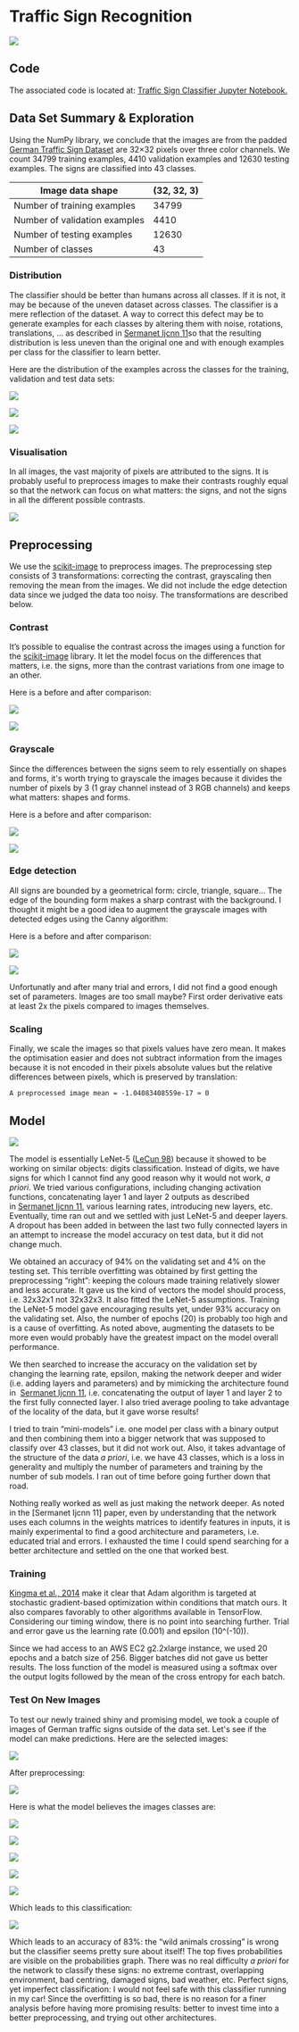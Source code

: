 **Traffic Sign Recognition**
============================

![](./img/traffic-signs-classifier.png)

Code
----

The associated code is located at: [Traffic Sign Classifier Jupyter
Notebook.](https://github.com/phfrohring/CarND-Traffic-Sign-Classifier-Project/blob/master/Traffic_Sign_Classifier.ipynb)

Data Set Summary & Exploration
------------------------------

Using the NumPy library, we conclude that the images are from the padded [German
Traffic Sign Dataset](http://benchmark.ini.rub.de/?section=gtsrb&subsection=new)
are 32×32 pixels over three color channels. We count 34799 training examples,
4410 validation examples and 12630 testing examples. The signs are classified
into 43 classes.

| Image data shape              | (32, 32, 3) |
|-------------------------------|-------------|
| Number of training examples   | 34799       |
| Number of validation examples | 4410        |
| Number of testing examples    | 12630       |
| Number of classes             | 43          |

### Distribution

The classifier should be better than humans across all classes. If it is not, it
may be because of the uneven dataset across classes. The classifier is a mere
reflection of the dataset. A way to correct this defect may be to generate
examples for each classes by altering them with noise, rotations, translations,
... as described in [Sermanet Ijcnn
11](http://yann.lecun.com/exdb/publis/pdf/sermanet-ijcnn-11.pdf)so that the
resulting distribution is less uneven than the original one and with enough
examples per class for the classifier to learn better.

Here are the distribution of the examples across the classes for the training,
validation and test data sets:

![](./img/train-dist.png)

![](./img/valid-dist.png)

![](./img/test-dist.png)

### Visualisation

In all images, the vast majority of pixels are attributed to the signs. It is
probably useful to preprocess images to make their contrasts roughly equal so
that the network can focus on what matters: the signs, and not the signs in all
the different possible contrasts.

![](./img/images-examples.png)

Preprocessing
-------------

We use the [scikit-image](http://scikit-image.or) to preprocess images. The
preprocessing step consists of 3 transformations: correcting the contrast,
grayscaling then removing the mean from the images. We did not include the edge
detection data since we judged the data too noisy. The transformations are
described below.

### Contrast

It’s possible to equalise the contrast across the images using a function for
the [scikit-image](http://scikit-image.or) library. It let the model focus on
the differences that matters, i.e. the signs, more than the contrast variations
from one image to an other.

Here is a before and after comparison:

![](./img/contrast-0.png)

![](./img/contrast-1.png)

### Grayscale

Since the differences between the signs seem to rely essentially on shapes and
forms, it's worth trying to grayscale the images because it divides the number
of pixels by 3 (1 gray channel instead of 3 RGB channels) and keeps what
matters: shapes and forms.

Here is a before and after comparison:

![](./img/grayscale-0.png)

![](./img/grayscale-1.png)

### Edge detection

All signs are bounded by a geometrical form: circle, triangle, square... The
edge of the bounding form makes a sharp contrast with the background. I thought
it might be a good idea to augment the grayscale images with detected edges
using the Canny algorithm:

Here is a before and after comparison:

![](./img/canny-0.png)

![](./img/canny-1.png)

Unfortunatly and after many trial and errors, I did not find a good enough set
of parameters. Images are too small maybe? First order derivative eats at least
2x the pixels compared to images themselves.

### Scaling

Finally, we scale the images so that pixels values have zero mean. It makes the
optimisation easier and does not subtract information from the images because it
is not encoded in their pixels absolute values but the relative differences
between pixels, which is preserved by translation:

~~~~~~~~~~~~~~~~~~~~~~~~~~~~~~~~~~~~~~~~~~~~~~~~~~~~~~~~~~~~~~~~~~~~~~~~~~~~~~~~
A preprocessed image mean = -1.04083408559e-17 ≈ 0
~~~~~~~~~~~~~~~~~~~~~~~~~~~~~~~~~~~~~~~~~~~~~~~~~~~~~~~~~~~~~~~~~~~~~~~~~~~~~~~~

Model
-----

![](./img/schema.png)

The model is essentially LeNet-5 ([LeCun
98](http://yann.lecun.com/exdb/publis/pdf/lecun-01a.pdf)) because it showed to
be working on similar objects: digits classification. Instead of digits, we have
signs for which I cannot find any good reason why it would not work, *a priori*.
We tried various configurations, including changing activation functions,
concatenating layer 1 and layer 2 outputs as described in [Sermanet Ijcnn
11](http://yann.lecun.com/exdb/publis/pdf/sermanet-ijcnn-11.pdf), various
learning rates, introducing new layers, etc. Eventually, time ran out and we
settled with just LeNet-5 and deeper layers. A dropout has been added in between
the last two fully connected layers in an attempt to increase the model accuracy
on test data, but it did not change much.

We obtained an accuracy of 94% on the validating set and 4% on the testing set.
This terrible overfitting was obtained by first getting the preprocessing
“right”: keeping the colours made training relatively slower and less accurate.
It gave us the kind of vectors the model should process, i.e. 32x32x1 not
32x32x3. It also fitted the LeNet-5 assumptions. Training the LeNet-5 model gave
encouraging results yet, under 93% accuracy on the validating set. Also, the
number of epochs (20) is probably too high and is a cause of overfitting. As
noted above, augmenting the datasets to be more even would probably have the
greatest impact on the model overall performance.

We then searched to increase the accuracy on the validation set by changing the
learning rate, epsilon, making the network deeper and wider (i.e. adding layers
and parameters) and by mimicking the architecture found in  [Sermanet Ijcnn
11](http://yann.lecun.com/exdb/publis/pdf/sermanet-ijcnn-11.pdf), i.e.
concatenating the output of layer 1 and layer 2 to the first fully connected
layer. I also tried average pooling to take advantage of the locality of the
data, but it gave worse results!

I tried to train “mini-models” i.e. one model per class with a binary output and
then combining them into a bigger network that was supposed to classify over 43
classes, but it did not work out. Also, it takes advantage of the structure of
the data *a priori*, i.e. we have 43 classes, which is a loss in generality and
multiply the number of parameters and training by the number of sub models. I
ran out of time before going further down that road.

Nothing really worked as well as just making the network deeper. As noted in the
[Sermanet Ijcnn 11] paper, even by understanding that the network uses each
columns in the weights matrices to identify features in inputs, it is mainly
experimental to find a good architecture and parameters, i.e. educated trial and
errors. I exhausted the time I could spend searching for a better architecture
and settled on the one that worked best.

### Training

[Kingma et al., 2014](https://arxiv.org/abs/1412.6980) make it clear that Adam
algorithm is targeted at stochastic gradient-based optimization within
conditions that match ours. It also compares favorably to other algorithms
available in TensorFlow. Considering our timing window, there is no point into
searching further. Trial and error gave us the learning rate (0.001) and epsilon
(10\^(-10)).

Since we had access to an AWS EC2 g2.2xlarge instance, we used 20 epochs and a
batch size of 256. Bigger batches did not gave us better results. The loss
function of the model is measured using a softmax over the output logits
followed by the mean of the cross entropy for each batch.

### Test On New Images

To test our newly trained shiny and promising model, we took a couple of images
of German traffic signs outside of the data set. Let's see if the model can make
predictions. Here are the selected images:

![](./img/new-images.png)

After preprocessing:

![](./img/new-images-1.png)

Here is what the model believes the images classes are:

![](./img/new-images-belief-1.png)

![](./img/new-images-belief-2.png)

![](./img/new-images-belief-4.png)

![](./img/new-images-belief-5.png)

![](./img/new-images-belief-6.png)

Which leads to this classification:

![](./img/new-images-belief-classification.png)

Which leads to an accuracy of 83%: the “wild animals crossing” is wrong but the
classifier seems pretty sure about itself! The top fives probabilities are
visible on the probabilities graph. There was no real difficulty *a priori* for
the network to classify these signs: no extreme contrast, overlapping
environment, bad centring, damaged signs, bad weather, etc. Perfect signs, yet
imperfect classification: I would not feel safe with this classifier running in
my car! Since the overfitting is so bad, there is no reason for a finer analysis
before having more promising results: better to invest time into a better
preprocessing, and trying out other architectures.
